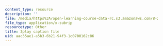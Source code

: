 ```yaml
---
content_type: resource
description: ''
file: /media/https%3A/open-learning-course-data-rc.s3.amazonaws.com/8-286-the-early-universe-fall-2013/aac35ae1a5b36b2194f31c0700162c86_vKLqWj0FRyc.srt
file_type: application/x-subrip
resourcetype: Other
title: 3play caption file
uid: aac35ae1-a5b3-6b21-94f3-1c0700162c86
---
```

